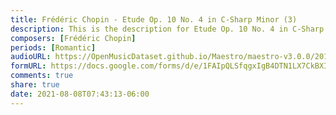 ```yaml
---
title: Frédéric Chopin - Etude Op. 10 No. 4 in C-Sharp Minor (3)
description: This is the description for Etude Op. 10 No. 4 in C-Sharp Minor by Frédéric Chopin
composers: [Frédéric Chopin]
periods: [Romantic]
audioURL: https://OpenMusicDataset.github.io/Maestro/maestro-v3.0.0/2011/MIDI-Unprocessed_01_R1_2011_MID--AUDIO_R1-D1_05_Track05_wav.midi
formURL: https://docs.google.com/forms/d/e/1FAIpQLSfqgxIgB4DTN1LX7CkBXIx0_uRTRlJc6X9dLjYXKE6-X_QfCA/viewform
comments: true
share: true
date: 2021-08-08T07:43:13-06:00
---
```

